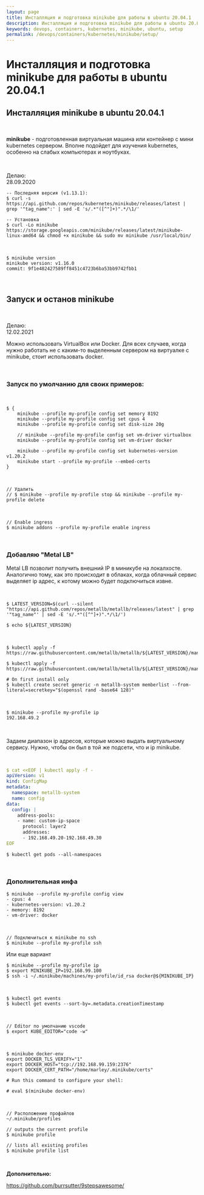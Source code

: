 ```yaml
---
layout: page
title: Инсталляция и подготовка minikube для работы в ubuntu 20.04.1
description: Инсталляция и подготовка minikube для работы в ubuntu 20.04.1
keywords: devops, containers, kubernetes, minikube, ubuntu, setup
permalink: /devops/containers/kubernetes/minikube/setup/
---
```


# Инсталляция и подготовка minikube для работы в ubuntu 20.04.1

## Инсталляция minikube в ubuntu 20.04.1

<br/>

**minikube** - подготовленная виртуальная машина или контейнер с мини kubernetes сервером.
Вполне подойдет для изучения kubernetes, особенно на слабых компьютерах и ноутбуках.

<br/>

Делаю:  
28.09.2020

```shell
-- Последняя версия (v1.13.1):
$ curl -s https://api.github.com/repos/kubernetes/minikube/releases/latest | grep '"tag_name":' | sed -E 's/.*"([^"]+)".*/\1/'

-- Установка
$ curl -Lo minikube https://storage.googleapis.com/minikube/releases/latest/minikube-linux-amd64 && chmod +x minikube && sudo mv minikube /usr/local/bin/

```

<br/>

```
$ minikube version
minikube version: v1.16.0
commit: 9f1e482427589ff8451c4723b6ba53bb9742fbb1
```

<br/>

## Запуск и останов minikube

<br/>

Делаю:  
12.02.2021

Можно использовать VirtualBox или Docker. Для всех случаев, когда нужно работать не с каким-то выделенным сервером на виртуалке с minikube, стоит использовать docker.

<br/>

### Запуск по умолчанию для своих примеров:

<br/>

```
$ {
    minikube --profile my-profile config set memory 8192
    minikube --profile my-profile config set cpus 4
    minikube --profile my-profile config set disk-size 20g

    // minikube --profile my-profile config set vm-driver virtualbox
    minikube --profile my-profile config set vm-driver docker

    minikube --profile my-profile config set kubernetes-version v1.20.2
    minikube start --profile my-profile --embed-certs
}
```

<br/>

    // Удалить
    // $ minikube --profile my-profile stop && minikube --profile my-profile delete

<br/>

    // Enable ingress
    $ minikube addons --profile my-profile enable ingress

<br/>

### Добавляю "Metal LB"

Metal LB позволит получить внешний IP в миникубе на локалхосте. Аналогично тому, как это происходит в облаках, когда облачный сервис выделяет ip адрес, к котому можно будет подключиться извне.

<br/>

```
$ LATEST_VERSION=$(curl --silent "https://api.github.com/repos/metallb/metallb/releases/latest" | grep '"tag_name"' | sed -E 's/.*"([^"]+)".*/\1/')

$ echo ${LATEST_VERSION}
```

<br/>

```
$ kubectl apply -f https://raw.githubusercontent.com/metallb/metallb/${LATEST_VERSION}/manifests/namespace.yaml

$ kubectl apply -f https://raw.githubusercontent.com/metallb/metallb/${LATEST_VERSION}/manifests/metallb.yaml

# On first install only
$ kubectl create secret generic -n metallb-system memberlist --from-literal=secretkey="$(openssl rand -base64 128)"
```

<br/>

```
$ minikube --profile my-profile ip
192.168.49.2
```

<br/>

Задаем диапазон ip адресов, которые можно выдать виртуальному сервису. Нужно, чтобы он был в той же подсети, что и ip minikube.

<br/>

```yaml
$ cat <<EOF | kubectl apply -f -
apiVersion: v1
kind: ConfigMap
metadata:
  namespace: metallb-system
  name: config
data:
  config: |
    address-pools:
    - name: custom-ip-space
      protocol: layer2
      addresses:
      - 192.168.49.20-192.168.49.30
EOF
```

<!--

<br/>

```
$ export INGRESS_HOST=$(kubectl \
 --namespace istio-system \
 get service istio-ingressgateway \
 --output jsonpath="{.status.loadBalancer.ingress[0].ip}")

$ echo ${INGRESS_HOST}
```
-->

```
$ kubectl get pods --all-namespaces
```

<br/>

### Дополнительная инфа

```
$ minikube --profile my-profile config view
- cpus: 4
- kubernetes-version: v1.20.2
- memory: 8192
- vm-driver: docker
```

<br/>

```
// Подключиться к minikube по ssh
$ minikube --profile my-profile ssh
```

Или еще вариант

```
$ minikube --profile my-profile ip
$ export MINIKUBE_IP=192.168.99.100
$ ssh -i ~/.minikube/machines/my-profile/id_rsa docker@${MINIKUBE_IP}
```

<br/>

```
$ kubectl get events
$ kubectl get events --sort-by=.metadata.creationTimestamp
```

<br/>

```
// Editor по умолчанию vscode
$ export KUBE_EDITOR="code -w"
```

<br/>

```
$ minikube docker-env
export DOCKER_TLS_VERIFY="1"
export DOCKER_HOST="tcp://192.168.99.159:2376"
export DOCKER_CERT_PATH="/home/marley/.minikube/certs"

# Run this command to configure your shell:

# eval $(minikube docker-env)
```

<br/>

```
// Расположение профайлов
~/.minikube/profiles

// outputs the current profile
$ minikube profile

// lists all existing profiles
$ minikube profile list
```

<br/>

**Дополнительно:**

https://github.com/burrsutter/9stepsawesome/
